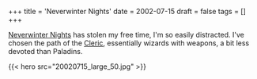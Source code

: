 +++
title = 'Neverwinter Nights'
date = 2002-07-15
draft = false
tags = []
+++

[Neverwinter Nights](https://web.archive.org/web/20020719052733/http://nwn.bioware.com/) 
has stolen my free time, I'm so easily distracted.
I've chosen the path of the 
[Cleric](https://web.archive.org/web/20020720154903/http://nwn.bioware.com/players/class_cleric.html), 
essentially wizards with weapons, a bit less devoted than Paladins.

{{< hero src="20020715_large_50.jpg" >}}

